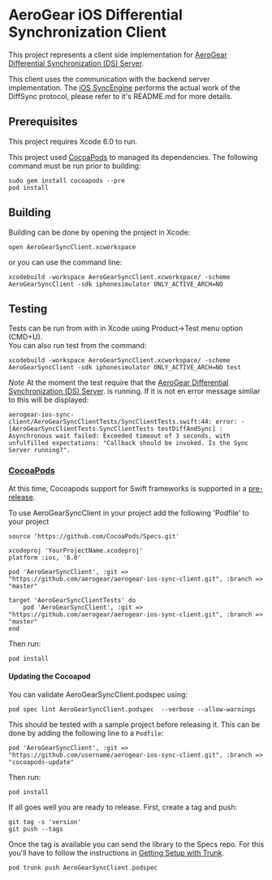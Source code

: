 # AeroGear iOS Differential Synchronization Client 
This project represents a client side implementation for [AeroGear Differential 
Synchronization (DS) Server](https://github.com/danbev/aerogear-sync-server/tree/differential-synchronization).

This client uses the communication with the backend server implementation. The [iOS SyncEngine](https://github.com/danbev/aerogear-ios-sync)
performs the actual work of the DiffSync protocol, please refer to it's README.md for more details.

## Prerequisites 
This project requires Xcode 6.0 to run.

This project used [CocoaPods](http://cocoapods.org/) to managed its dependencies. The following command 
must be run prior to building:
    
    sudo gem install cocoapods --pre
    pod install

## Building

Building can be done by opening the project in Xcode:

    open AeroGearSyncClient.xcworkspace

or you can use the command line:

    xcodebuild -workspace AeroGearSyncClient.xcworkspace/ -scheme AeroGearSyncClient -sdk iphonesimulator ONLY_ACTIVE_ARCH=NO

## Testing
Tests can be run from with in Xcode using Product->Test menu option (CMD+U).  
You can also run test from the command:

    xcodebuild -workspace AeroGearSyncClient.xcworkspace/ -scheme AeroGearSyncClient -sdk iphonesimulator ONLY_ACTIVE_ARCH=NO test

_Note_ At the moment the test require that the [AeroGear Differential Synchronization (DS) Server](https://github.com/danbev/aerogear-sync-server/tree/differential-synchronization).
is running. If it is not en error message simliar to this will be displayed:
```shell
aerogear-ios-sync-client/AeroGearSyncClientTests/SyncClientTests.swift:44: error: -[AeroGearSyncClientTests.SyncClientTests testDiffAndSync] : Asynchronous wait failed: Exceeded timeout of 3 seconds, with unfulfilled expectations: "Callback should be invoked. Is the Sync Server running?".
```

### [CocoaPods](http://cocoapods.org/) 
At this time, Cocoapods support for Swift frameworks is supported in a [pre-release](http://blog.cocoapods.org/Pod-Authors-Guide-to-CocoaPods-Frameworks/).

To use AeroGearSyncClient in your project add the following 'Podfile' to your project

    source 'https://github.com/CocoaPods/Specs.git'

    xcodeproj 'YourProjectName.xcodeproj'
    platform :ios, '8.0'

    pod 'AeroGearSyncClient', :git => "https://github.com/aerogear/aerogear-ios-sync-client.git", :branch => "master"

    target 'AeroGearSyncClientTests' do
        pod 'AeroGearSyncClient', :git => "https://github.com/aerogear/aerogear-ios-sync-client.git", :branch => "master"
    end
    
Then run:

    pod install

#### Updating the Cocoapod
You can validate AeroGearSyncClient.podspec using:

    pod spec lint AeroGearSyncClient.podspec  --verbose --allow-warnings

This should be tested with a sample project before releasing it. This can be done by adding the following line to a ```Podfile```:
    
    pod 'AeroGearSyncClient', :git => "https://github.com/username/aerogear-ios-sync-client.git", :branch => "cocoapods-update"

Then run:
    
    pod install

If all goes well you are ready to release. First, create a tag and push:

    git tag -s 'version'
    git push --tags

Once the tag is available you can send the library to the Specs repo. 
For this you'll have to follow the instructions in [Getting Setup with Trunk](http://guides.cocoapods.org/making/getting-setup-with-trunk.html).

    pod trunk push AeroGearSyncClient.podspec



